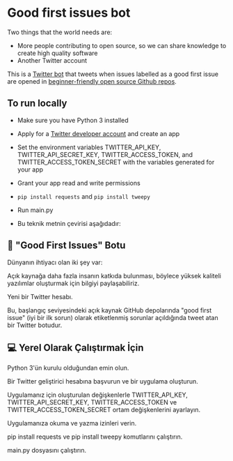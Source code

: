 # Good first issues bot

Two things that the world needs are:
- More people contributing to open source, so we can share knowledge to create high quality software
- Another Twitter account

This is a [Twitter bot](https://twitter.com/liveOpenSource) that tweets when issues labelled as a good first issue are opened in [beginner-friendly open source Github repos](https://github.com/MunGell/awesome-for-beginners).

## To run locally
- Make sure you have Python 3 installed
- Apply for a [Twitter developer account](https://developer.twitter.com/en/apply-for-access) and create an app
- Set the environment variables TWITTER_API_KEY, TWITTER_API_SECRET_KEY, TWITTER_ACCESS_TOKEN, and TWITTER_ACCESS_TOKEN_SECRET with the variables generated for your app 
- Grant your app read and write permissions
- `pip install requests` and `pip install tweepy`
- Run main.py

- Bu teknik metnin çevirisi aşağıdadır:

## 🤖 "Good First Issues" Botu
Dünyanın ihtiyacı olan iki şey var:

Açık kaynağa daha fazla insanın katkıda bulunması, böylece yüksek kaliteli yazılımlar oluşturmak için bilgiyi paylaşabiliriz.

Yeni bir Twitter hesabı.

Bu, başlangıç seviyesindeki açık kaynak GitHub depolarında "good first issue" (iyi bir ilk sorun) olarak etiketlenmiş sorunlar açıldığında tweet atan bir Twitter botudur.

## 💻 Yerel Olarak Çalıştırmak İçin
Python 3'ün kurulu olduğundan emin olun.

Bir Twitter geliştirici hesabına başvurun ve bir uygulama oluşturun.

Uygulamanız için oluşturulan değişkenlerle TWITTER_API_KEY, TWITTER_API_SECRET_KEY, TWITTER_ACCESS_TOKEN ve TWITTER_ACCESS_TOKEN_SECRET ortam değişkenlerini ayarlayın.

Uygulamanıza okuma ve yazma izinleri verin.

pip install requests ve pip install tweepy komutlarını çalıştırın.

main.py dosyasını çalıştırın.

